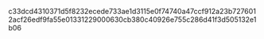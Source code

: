 c33dcd4310371d5f8232ecede733ae1d3115e0f74740a47ccf912a23b7276012acf26edf9fa55e01331229000630cb380c40926e755c286d41f3d505132e1b06
